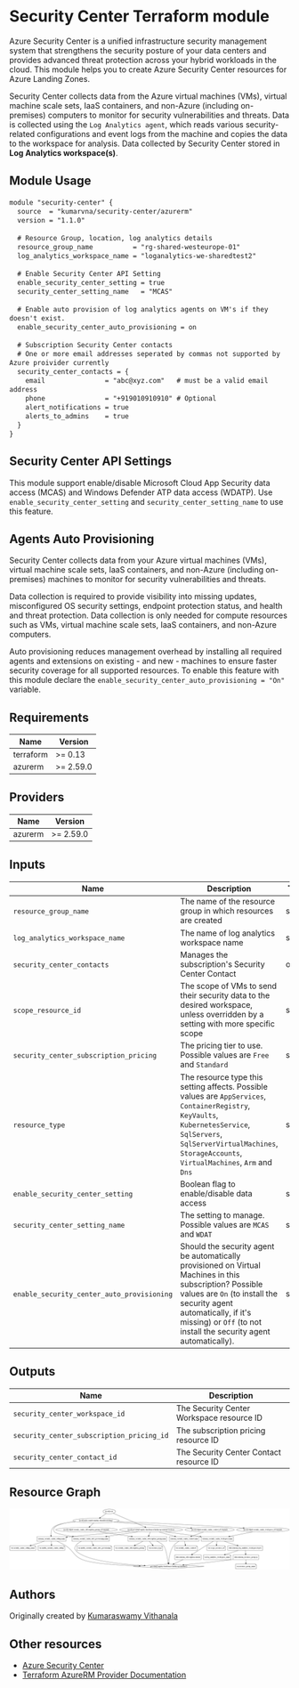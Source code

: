 # Security Center Terraform module

Azure Security Center is a unified infrastructure security management system that strengthens the security posture of your data centers and provides advanced threat protection across your hybrid workloads in the cloud. This module helps you to create Azure Security Center resources for Azure Landing Zones.

Security Center collects data from the Azure virtual machines (VMs), virtual machine scale sets, IaaS containers, and non-Azure (including on-premises) computers to monitor for security vulnerabilities and threats. Data is collected using the `Log Analytics agent`, which reads various security-related configurations and event logs from the machine and copies the data to the workspace for analysis.  Data collected by Security Center stored in __Log Analytics workspace(s)__.

## Module Usage

```hcl
module "security-center" {
  source  = "kumarvna/security-center/azurerm"
  version = "1.1.0"

  # Resource Group, location, log analytics details
  resource_group_name          = "rg-shared-westeurope-01"
  log_analytics_workspace_name = "loganalytics-we-sharedtest2"

  # Enable Security Center API Setting
  enable_security_center_setting = true
  security_center_setting_name   = "MCAS"

  # Enable auto provision of log analytics agents on VM's if they doesn't exist. 
  enable_security_center_auto_provisioning = on

  # Subscription Security Center contacts
  # One or more email addresses seperated by commas not supported by Azure proivider currently
  security_center_contacts = {
    email               = "abc@xyz.com"   # must be a valid email address
    phone               = "+919010910910" # Optional
    alert_notifications = true
    alerts_to_admins    = true
  }
}
```

## Security Center API Settings

This module support enable/disable Microsoft Cloud App Security data access (MCAS) and Windows Defender ATP data access (WDATP). Use `enable_security_center_setting` and `security_center_setting_name` to use this feature.

## Agents Auto Provisioning

Security Center collects data from your Azure virtual machines (VMs), virtual machine scale sets, IaaS containers, and non-Azure (including on-premises) machines to monitor for security vulnerabilities and threats.

Data collection is required to provide visibility into missing updates, misconfigured OS security settings, endpoint protection status, and health and threat protection. Data collection is only needed for compute resources such as VMs, virtual machine scale sets, IaaS containers, and non-Azure computers.

Auto provisioning reduces management overhead by installing all required agents and extensions on existing - and new - machines to ensure faster security coverage for all supported resources. To enable this feature with this module declare the `enable_security_center_auto_provisioning = "On"` variable.

## Requirements

Name | Version
-----|--------
terraform | >= 0.13
azurerm | >= 2.59.0

## Providers

| Name | Version |
|------|---------|
azurerm | >= 2.59.0

## Inputs

Name | Description | Type | Default
---- | ----------- | ---- | -------
`resource_group_name` | The name of the resource group in which resources are created | string | `""`
`log_analytics_workspace_name`|The name of log analytics workspace name|string|`""`
`security_center_contacts`|Manages the subscription's Security Center Contact|object|{}
`scope_resource_id`|The scope of VMs to send their security data to the desired workspace, unless overridden by a setting with more specific scope|string|`current Subscripion id`
`security_center_subscription_pricing`| The pricing tier to use. Possible values are `Free` and `Standard`|string|`Standard`
`resource_type`|The resource type this setting affects. Possible values are `AppServices`, `ContainerRegistry`, `KeyVaults`, `KubernetesService`, `SqlServers`, `SqlServerVirtualMachines`, `StorageAccounts`, `VirtualMachines`, `Arm` and `Dns`|string|`VirtualMachines`
`enable_security_center_setting`|Boolean flag to enable/disable data access|string|`false`
`security_center_setting_name`|The setting to manage. Possible values are `MCAS` and `WDAT`|string|`MCAS`
`enable_security_center_auto_provisioning`|Should the security agent be automatically provisioned on Virtual Machines in this subscription? Possible values are `On` (to install the security agent automatically, if it's missing) or `Off` (to not install the security agent automatically).|string|`"Off"`

## Outputs

Name | Description
---- | -----------
`security_center_workspace_id`|The Security Center Workspace resource ID
`security_center_subscription_pricing_id`|The subscription pricing resource ID
`security_center_contact_id`|The Security Center Contact resource ID

## Resource Graph

![Resource Graph](graph.png)

## Authors

Originally created by [Kumaraswamy Vithanala](mailto:kumarvna@gmail.com)

## Other resources

* [Azure Security Center](https://docs.microsoft.com/en-us/azure/security-center/security-center-introduction)
* [Terraform AzureRM Provider Documentation](https://registry.terraform.io/providers/hashicorp/azurerm/latest/docs)

